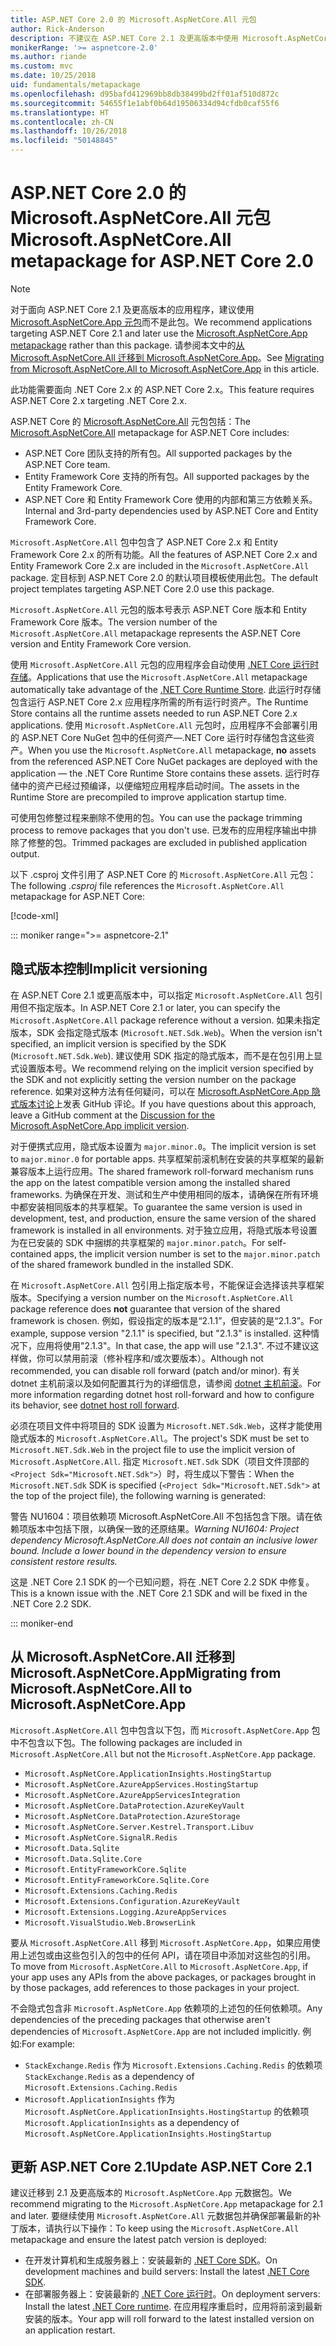 ```yaml
---
title: ASP.NET Core 2.0 的 Microsoft.AspNetCore.All 元包
author: Rick-Anderson
description: 不建议在 ASP.NET Core 2.1 及更高版本中使用 Microsoft.AspNetCore.All 元数据包。
monikerRange: '>= aspnetcore-2.0'
ms.author: riande
ms.custom: mvc
ms.date: 10/25/2018
uid: fundamentals/metapackage
ms.openlocfilehash: d95bafd412969bb8db38499bd2ff01af510d872c
ms.sourcegitcommit: 54655f1e1abf0b64d19506334d94cfdb0caf55f6
ms.translationtype: HT
ms.contentlocale: zh-CN
ms.lasthandoff: 10/26/2018
ms.locfileid: "50148845"
---
```

# <a name="microsoftaspnetcoreall-metapackage-for-aspnet-core-20"></a><span data-ttu-id="515e0-103">ASP.NET Core 2.0 的 Microsoft.AspNetCore.All 元包</span><span class="sxs-lookup"><span data-stu-id="515e0-103">Microsoft.AspNetCore.All metapackage for ASP.NET Core 2.0</span></span>

> [!NOTE]
> <span data-ttu-id="515e0-104">对于面向 ASP.NET Core 2.1 及更高版本的应用程序，建议使用 [Microsoft.AspNetCore.App 元包](xref:fundamentals/metapackage-app)而不是此包。</span><span class="sxs-lookup"><span data-stu-id="515e0-104">We recommend applications targeting ASP.NET Core 2.1 and later use the [Microsoft.AspNetCore.App metapackage](xref:fundamentals/metapackage-app) rather than this package.</span></span> <span data-ttu-id="515e0-105">请参阅本文中的[从 Microsoft.AspNetCore.All 迁移到 Microsoft.AspNetCore.App](#migrate)。</span><span class="sxs-lookup"><span data-stu-id="515e0-105">See [Migrating from Microsoft.AspNetCore.All to Microsoft.AspNetCore.App](#migrate) in this article.</span></span>

<span data-ttu-id="515e0-106">此功能需要面向 .NET Core 2.x 的 ASP.NET Core 2.x。</span><span class="sxs-lookup"><span data-stu-id="515e0-106">This feature requires ASP.NET Core 2.x targeting .NET Core 2.x.</span></span>

<span data-ttu-id="515e0-107">ASP.NET Core 的 [Microsoft.AspNetCore.All](https://www.nuget.org/packages/Microsoft.AspNetCore.All) 元包包括：</span><span class="sxs-lookup"><span data-stu-id="515e0-107">The [Microsoft.AspNetCore.All](https://www.nuget.org/packages/Microsoft.AspNetCore.All) metapackage for ASP.NET Core includes:</span></span>

* <span data-ttu-id="515e0-108">ASP.NET Core 团队支持的所有包。</span><span class="sxs-lookup"><span data-stu-id="515e0-108">All supported packages by the ASP.NET Core team.</span></span>
* <span data-ttu-id="515e0-109">Entity Framework Core 支持的所有包。</span><span class="sxs-lookup"><span data-stu-id="515e0-109">All supported packages by the Entity Framework Core.</span></span>
* <span data-ttu-id="515e0-110">ASP.NET Core 和 Entity Framework Core 使用的内部和第三方依赖关系。</span><span class="sxs-lookup"><span data-stu-id="515e0-110">Internal and 3rd-party dependencies used by ASP.NET Core and Entity Framework Core.</span></span>

<span data-ttu-id="515e0-111">`Microsoft.AspNetCore.All` 包中包含了 ASP.NET Core 2.x 和 Entity Framework Core 2.x 的所有功能。</span><span class="sxs-lookup"><span data-stu-id="515e0-111">All the features of ASP.NET Core 2.x and Entity Framework Core 2.x are included in the `Microsoft.AspNetCore.All` package.</span></span> <span data-ttu-id="515e0-112">定目标到 ASP.NET Core 2.0 的默认项目模板使用此包。</span><span class="sxs-lookup"><span data-stu-id="515e0-112">The default project templates targeting ASP.NET Core 2.0 use this package.</span></span>

<span data-ttu-id="515e0-113">`Microsoft.AspNetCore.All` 元包的版本号表示 ASP.NET Core 版本和 Entity Framework Core 版本。</span><span class="sxs-lookup"><span data-stu-id="515e0-113">The version number of the `Microsoft.AspNetCore.All` metapackage represents the ASP.NET Core version and Entity Framework Core version.</span></span>

<span data-ttu-id="515e0-114">使用 `Microsoft.AspNetCore.All` 元包的应用程序会自动使用 [.NET Core 运行时存储](/dotnet/core/deploying/runtime-store)。</span><span class="sxs-lookup"><span data-stu-id="515e0-114">Applications that use the `Microsoft.AspNetCore.All` metapackage automatically take advantage of the [.NET Core Runtime Store](/dotnet/core/deploying/runtime-store).</span></span> <span data-ttu-id="515e0-115">此运行时存储包含运行 ASP.NET Core 2.x 应用程序所需的所有运行时资产。</span><span class="sxs-lookup"><span data-stu-id="515e0-115">The Runtime Store contains all the runtime assets needed to run ASP.NET Core 2.x applications.</span></span> <span data-ttu-id="515e0-116">使用 `Microsoft.AspNetCore.All` 元包时，应用程序不会部署引用的 ASP.NET Core NuGet 包中的任何资产&mdash;.NET Core 运行时存储包含这些资产。</span><span class="sxs-lookup"><span data-stu-id="515e0-116">When you use the `Microsoft.AspNetCore.All` metapackage, **no** assets from the referenced ASP.NET Core NuGet packages are deployed with the application &mdash; the .NET Core Runtime Store contains these assets.</span></span> <span data-ttu-id="515e0-117">运行时存储中的资产已经过预编译，以便缩短应用程序启动时间。</span><span class="sxs-lookup"><span data-stu-id="515e0-117">The assets in the Runtime Store are precompiled to improve application startup time.</span></span>

<span data-ttu-id="515e0-118">可使用包修整过程来删除不使用的包。</span><span class="sxs-lookup"><span data-stu-id="515e0-118">You can use the package trimming process to remove packages that you don't use.</span></span> <span data-ttu-id="515e0-119">已发布的应用程序输出中排除了修整的包。</span><span class="sxs-lookup"><span data-stu-id="515e0-119">Trimmed packages are excluded in published application output.</span></span>

<span data-ttu-id="515e0-120">以下 .csproj 文件引用了 ASP.NET Core 的 `Microsoft.AspNetCore.All` 元包：</span><span class="sxs-lookup"><span data-stu-id="515e0-120">The following *.csproj* file references the `Microsoft.AspNetCore.All` metapackage for ASP.NET Core:</span></span>

[!code-xml[](metapackage/samples/Metapackage.All.Example.csproj?highlight=8)]

::: moniker range=">= aspnetcore-2.1"

## <a name="implicit-versioning"></a><span data-ttu-id="515e0-121">隐式版本控制</span><span class="sxs-lookup"><span data-stu-id="515e0-121">Implicit versioning</span></span>

<span data-ttu-id="515e0-122">在 ASP.NET Core 2.1 或更高版本中，可以指定 `Microsoft.AspNetCore.All` 包引用但不指定版本。</span><span class="sxs-lookup"><span data-stu-id="515e0-122">In ASP.NET Core 2.1 or later, you can specify the `Microsoft.AspNetCore.All` package reference without a version.</span></span> <span data-ttu-id="515e0-123">如果未指定版本，SDK 会指定隐式版本 (`Microsoft.NET.Sdk.Web`)。</span><span class="sxs-lookup"><span data-stu-id="515e0-123">When the version isn't specified, an implicit version is specified by the SDK (`Microsoft.NET.Sdk.Web`).</span></span> <span data-ttu-id="515e0-124">建议使用 SDK 指定的隐式版本，而不是在包引用上显式设置版本号。</span><span class="sxs-lookup"><span data-stu-id="515e0-124">We recommend relying on the implicit version specified by the SDK and not explicitly setting the version number on the package reference.</span></span> <span data-ttu-id="515e0-125">如果对这种方法有任何疑问，可以在 [Microsoft.AspNetCore.App 隐式版本讨论](https://github.com/aspnet/Docs/issues/6430)上发表 GitHub 评论。</span><span class="sxs-lookup"><span data-stu-id="515e0-125">If you have questions about this approach, leave a GitHub comment at the [Discussion for the Microsoft.AspNetCore.App implicit version](https://github.com/aspnet/Docs/issues/6430).</span></span>

<span data-ttu-id="515e0-126">对于便携式应用，隐式版本设置为 `major.minor.0`。</span><span class="sxs-lookup"><span data-stu-id="515e0-126">The implicit version is set to `major.minor.0` for portable apps.</span></span> <span data-ttu-id="515e0-127">共享框架前滚机制在安装的共享框架的最新兼容版本上运行应用。</span><span class="sxs-lookup"><span data-stu-id="515e0-127">The shared framework roll-forward mechanism runs the app on the latest compatible version among the installed shared frameworks.</span></span> <span data-ttu-id="515e0-128">为确保在开发、测试和生产中使用相同的版本，请确保在所有环境中都安装相同版本的共享框架。</span><span class="sxs-lookup"><span data-stu-id="515e0-128">To guarantee the same version is used in development, test, and production, ensure the same version of the shared framework is installed in all environments.</span></span> <span data-ttu-id="515e0-129">对于独立应用，将隐式版本号设置为在已安装的 SDK 中捆绑的共享框架的 `major.minor.patch`。</span><span class="sxs-lookup"><span data-stu-id="515e0-129">For self-contained apps, the implicit version number is set to the `major.minor.patch` of the shared framework bundled in the installed SDK.</span></span>

<span data-ttu-id="515e0-130">在 `Microsoft.AspNetCore.All` 包引用上指定版本号，不能保证会选择该共享框架版本。</span><span class="sxs-lookup"><span data-stu-id="515e0-130">Specifying a version number on the `Microsoft.AspNetCore.All` package reference does **not** guarantee that version of the shared framework is chosen.</span></span> <span data-ttu-id="515e0-131">例如，假设指定的版本是“2.1.1”，但安装的是“2.1.3”。</span><span class="sxs-lookup"><span data-stu-id="515e0-131">For example, suppose version "2.1.1" is specified, but "2.1.3" is installed.</span></span> <span data-ttu-id="515e0-132">这种情况下，应用将使用"2.1.3"。</span><span class="sxs-lookup"><span data-stu-id="515e0-132">In that case, the app will use "2.1.3".</span></span> <span data-ttu-id="515e0-133">不过不建议这样做，你可以禁用前滚（修补程序和/或次要版本）。</span><span class="sxs-lookup"><span data-stu-id="515e0-133">Although not recommended, you can disable roll forward (patch and/or minor).</span></span> <span data-ttu-id="515e0-134">有关 dotnet 主机前滚以及如何配置其行为的详细信息，请参阅 [dotnet 主机前滚](https://github.com/dotnet/core-setup/blob/master/Documentation/design-docs/roll-forward-on-no-candidate-fx.md)。</span><span class="sxs-lookup"><span data-stu-id="515e0-134">For more information regarding dotnet host roll-forward and how to configure its behavior, see [dotnet host roll forward](https://github.com/dotnet/core-setup/blob/master/Documentation/design-docs/roll-forward-on-no-candidate-fx.md).</span></span>

<span data-ttu-id="515e0-135">必须在项目文件中将项目的 SDK 设置为 `Microsoft.NET.Sdk.Web`，这样才能使用隐式版本的 `Microsoft.AspNetCore.All`。</span><span class="sxs-lookup"><span data-stu-id="515e0-135">The project's SDK must be set to `Microsoft.NET.Sdk.Web` in the project file to use the implicit version of `Microsoft.AspNetCore.All`.</span></span> <span data-ttu-id="515e0-136">指定 `Microsoft.NET.Sdk` SDK（项目文件顶部的 `<Project Sdk="Microsoft.NET.Sdk">`）时，将生成以下警告：</span><span class="sxs-lookup"><span data-stu-id="515e0-136">When the `Microsoft.NET.Sdk` SDK is specified (`<Project Sdk="Microsoft.NET.Sdk">` at the top of the project file), the following warning is generated:</span></span>

<span data-ttu-id="515e0-137">警告 NU1604：项目依赖项 Microsoft.AspNetCore.All 不包括包含下限。请在依赖项版本中包括下限，以确保一致的还原结果。</span><span class="sxs-lookup"><span data-stu-id="515e0-137">*Warning NU1604: Project dependency Microsoft.AspNetCore.All does not contain an inclusive lower bound. Include a lower bound in the dependency version to ensure consistent restore results.*</span></span>

<span data-ttu-id="515e0-138">这是 .NET Core 2.1 SDK 的一个已知问题，将在 .NET Core 2.2 SDK 中修复。</span><span class="sxs-lookup"><span data-stu-id="515e0-138">This is a known issue with the .NET Core 2.1 SDK and will be fixed in the .NET Core 2.2 SDK.</span></span>

::: moniker-end

<a name="migrate"></a>

## <a name="migrating-from-microsoftaspnetcoreall-to-microsoftaspnetcoreapp"></a><span data-ttu-id="515e0-139">从 Microsoft.AspNetCore.All 迁移到 Microsoft.AspNetCore.App</span><span class="sxs-lookup"><span data-stu-id="515e0-139">Migrating from Microsoft.AspNetCore.All to Microsoft.AspNetCore.App</span></span>

<span data-ttu-id="515e0-140">`Microsoft.AspNetCore.All` 包中包含以下包，而 `Microsoft.AspNetCore.App` 包中不包含以下包。</span><span class="sxs-lookup"><span data-stu-id="515e0-140">The following packages are included in `Microsoft.AspNetCore.All` but not the `Microsoft.AspNetCore.App` package.</span></span>

* `Microsoft.AspNetCore.ApplicationInsights.HostingStartup`
* `Microsoft.AspNetCore.AzureAppServices.HostingStartup`
* `Microsoft.AspNetCore.AzureAppServicesIntegration`
* `Microsoft.AspNetCore.DataProtection.AzureKeyVault`
* `Microsoft.AspNetCore.DataProtection.AzureStorage`
* `Microsoft.AspNetCore.Server.Kestrel.Transport.Libuv`
* `Microsoft.AspNetCore.SignalR.Redis`
* `Microsoft.Data.Sqlite`
* `Microsoft.Data.Sqlite.Core`
* `Microsoft.EntityFrameworkCore.Sqlite`
* `Microsoft.EntityFrameworkCore.Sqlite.Core`
* `Microsoft.Extensions.Caching.Redis`
* `Microsoft.Extensions.Configuration.AzureKeyVault`
* `Microsoft.Extensions.Logging.AzureAppServices`
* `Microsoft.VisualStudio.Web.BrowserLink`

<span data-ttu-id="515e0-141">要从 `Microsoft.AspNetCore.All` 移到 `Microsoft.AspNetCore.App`，如果应用使用上述包或由这些包引入的包中的任何 API，请在项目中添加对这些包的引用。</span><span class="sxs-lookup"><span data-stu-id="515e0-141">To move from `Microsoft.AspNetCore.All` to `Microsoft.AspNetCore.App`, if your app uses any APIs from the above packages, or packages brought in by those packages, add references to those packages in your project.</span></span>

<span data-ttu-id="515e0-142">不会隐式包含非 `Microsoft.AspNetCore.App` 依赖项的上述包的任何依赖项。</span><span class="sxs-lookup"><span data-stu-id="515e0-142">Any dependencies of the preceding packages that otherwise aren't dependencies of `Microsoft.AspNetCore.App` are not included implicitly.</span></span> <span data-ttu-id="515e0-143">例如:</span><span class="sxs-lookup"><span data-stu-id="515e0-143">For example:</span></span>

* <span data-ttu-id="515e0-144">`StackExchange.Redis` 作为 `Microsoft.Extensions.Caching.Redis` 的依赖项</span><span class="sxs-lookup"><span data-stu-id="515e0-144">`StackExchange.Redis` as a dependency of `Microsoft.Extensions.Caching.Redis`</span></span>
* <span data-ttu-id="515e0-145">`Microsoft.ApplicationInsights` 作为 `Microsoft.AspNetCore.ApplicationInsights.HostingStartup` 的依赖项</span><span class="sxs-lookup"><span data-stu-id="515e0-145">`Microsoft.ApplicationInsights` as a dependency of `Microsoft.AspNetCore.ApplicationInsights.HostingStartup`</span></span>

## <a name="update-aspnet-core-21"></a><span data-ttu-id="515e0-146">更新 ASP.NET Core 2.1</span><span class="sxs-lookup"><span data-stu-id="515e0-146">Update ASP.NET Core 2.1</span></span>

<span data-ttu-id="515e0-147">建议迁移到 2.1 及更高版本的 `Microsoft.AspNetCore.App` 元数据包。</span><span class="sxs-lookup"><span data-stu-id="515e0-147">We recommend migrating to the `Microsoft.AspNetCore.App` metapackage for 2.1 and later.</span></span> <span data-ttu-id="515e0-148">要继续使用 `Microsoft.AspNetCore.All` 元数据包并确保部署最新的补丁版本，请执行以下操作：</span><span class="sxs-lookup"><span data-stu-id="515e0-148">To keep using the `Microsoft.AspNetCore.All` metapackage and ensure the latest patch version is deployed:</span></span>

* <span data-ttu-id="515e0-149">在开发计算机和生成服务器上：安装最新的 [.NET Core SDK](https://www.microsoft.com/net/download)。</span><span class="sxs-lookup"><span data-stu-id="515e0-149">On development machines and build servers: Install the latest [.NET Core SDK](https://www.microsoft.com/net/download).</span></span>
* <span data-ttu-id="515e0-150">在部署服务器上：安装最新的 [.NET Core 运行时](https://www.microsoft.com/net/download)。</span><span class="sxs-lookup"><span data-stu-id="515e0-150">On deployment servers: Install the latest [.NET Core runtime](https://www.microsoft.com/net/download).</span></span>
 <span data-ttu-id="515e0-151">在应用程序重启时，应用将前滚到最新安装的版本。</span><span class="sxs-lookup"><span data-stu-id="515e0-151">Your app will roll forward to the latest installed version on an application restart.</span></span>
